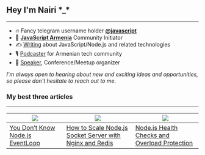 ## Hey I'm Nairi \*_*
---

- 🔥 Fancy telegram username holder [**@javascript**](https://t.me/javascript)
- 💛 [**JavaScript Armenia**](https://www.facebook.com/javascriptarmenia) Community Initiator
- ✍️ [Writing](https://nairihar.medium.com/) about JavaScript/Node.js and related technologies
- 🎙 ️[Podcaster](https://www.youtube.com/nairihar) for Armenian tech community
- 🎤 [Speaker](https://youtu.be/VGdP3zKHleE), Conference/Meetup organizer

*I'm always open to hearing about new and exciting ideas and opportunities, so please don't hesitate to reach out to me.*

### My best three articles
---

| ![](https://miro.medium.com/v2/resize:fit:1500/1*z2Jku5Y9CjvW6NGHz3tj7g.jpeg)  | ![](https://miro.medium.com/v2/resize:fit:1700/1*2XPP7bJwIbjcvJ1OBdBCGQ.png)  | ![](https://miro.medium.com/v2/resize:fit:1580/1*nWj4Nwu3pGZng7urLO9cXw.png) |   
|---|---|---|
|[You Don’t Know Node.js EventLoop](https://blog.bitsrc.io/you-dont-know-node-js-eventloop-8ee16831767)| [How to Scale Node.js Socket Server with Nginx and Redis](https://blog.bitsrc.io/how-to-scale-node-js-socket-server-with-nginx-and-redis-b02e23b3423c)  | [Node.js Health Checks and Overload Protection](https://blog.bitsrc.io/nodejs-health-checks-and-overload-protection-368a132a725e)  |   
